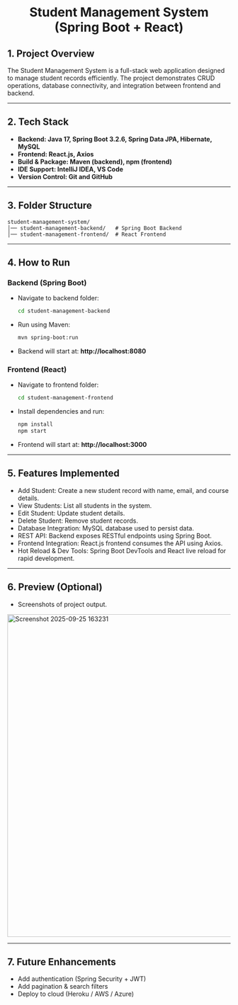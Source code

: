 <h1 align="center">Student Management System (Spring Boot + React)</h1>

## 1. Project Overview
The Student Management System is a full-stack web application designed to manage student records efficiently. The project demonstrates CRUD operations, database connectivity, and integration between frontend and backend.

---

## 2. Tech Stack
- **Backend: Java 17, Spring Boot 3.2.6, Spring Data JPA, Hibernate, MySQL**
- **Frontend: React.js, Axios**
- **Build & Package: Maven (backend), npm (frontend)**
- **IDE Support: IntelliJ IDEA, VS Code**
- **Version Control: Git and GitHub**
  
---

## 3. Folder Structure
```
student-management-system/
│── student-management-backend/   # Spring Boot Backend
│── student-management-frontend/  # React Frontend
```

---

## 4. How to Run

### Backend (Spring Boot)
+ Navigate to backend folder:
   ```bash
   cd student-management-backend
   ```
+ Run using Maven:
   ```bash
   mvn spring-boot:run
   ```
+ Backend will start at: **http://localhost:8080**

### Frontend (React)
+ Navigate to frontend folder:
   ```bash
   cd student-management-frontend
   ```
+ Install dependencies and run:
   ```bash
   npm install
   npm start
   ```
+ Frontend will start at: **http://localhost:3000**

---

## 5. Features Implemented
+ Add Student: Create a new student record with name, email, and course details.
+ View Students: List all students in the system.
+ Edit Student: Update student details.
+ Delete Student: Remove student records.
+ Database Integration: MySQL database used to persist data.
+ REST API: Backend exposes RESTful endpoints using Spring Boot.
+ Frontend Integration: React.js frontend consumes the API using Axios.
+ Hot Reload & Dev Tools: Spring Boot DevTools and React live reload for rapid development.

---

## 6. Preview (Optional)
+ Screenshots of project output.
<img width="1688" height="729" alt="Screenshot 2025-09-25 163231" src="https://github.com/user-attachments/assets/76b6feb3-1205-4a35-96a9-b57225776fcb" />

---

## 7. Future Enhancements
- Add authentication (Spring Security + JWT)
- Add pagination & search filters
- Deploy to cloud (Heroku / AWS / Azure)
